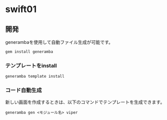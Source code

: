 # swift01

## 開発
generambaを使用して自動ファイル生成が可能です。

```sh
gem install generamba
```

### テンプレートをinstall
```sh
generamba template install
```

### コード自動生成

新しい画面を作成するときは、以下のコマンドでテンプレートを生成できます。

```
generamba gen <モジュール名> viper
```
